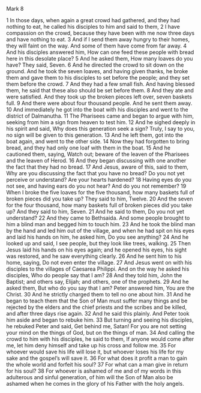 Mark 8

1	In those days, when again a great crowd had gathered, and they had nothing to eat, he called his disciples to him and said to them,
2	I have compassion on the crowd, because they have been with me now three days and have nothing to eat.
3	And if I send them away hungry to their homes, they will faint on the way. And some of them have come from far away.
4	And his disciples answered him, How can one feed these people with bread here in this desolate place?
5	And he asked them, How many loaves do you have? They said, Seven.
6	And he directed the crowd to sit down on the ground. And he took the seven loaves, and having given thanks, he broke them and gave them to his disciples to set before the people; and they set them before the crowd.
7	And they had a few small fish. And having blessed them, he said that these also should be set before them.
8	And they ate and were satisfied. And they took up the broken pieces left over, seven baskets full.
9	And there were about four thousand people. And he sent them away.
10	And immediately he got into the boat with his disciples and went to the district of Dalmanutha.
11	The Pharisees came and began to argue with him, seeking from him a sign from heaven to test him.
12	And he sighed deeply in his spirit and said, Why does this generation seek a sign? Truly, I say to you, no sign will be given to this generation.
13	And he left them, got into the boat again, and went to the other side.
14	Now they had forgotten to bring bread, and they had only one loaf with them in the boat.
15	And he cautioned them, saying, Watch out; beware of the leaven of the Pharisees and the leaven of Herod.
16	And they began discussing with one another the fact that they had no bread.
17	And Jesus, aware of this, said to them, Why are you discussing the fact that you have no bread? Do you not yet perceive or understand? Are your hearts hardened?
18	Having eyes do you not see, and having ears do you not hear? And do you not remember?
19	When I broke the five loaves for the five thousand, how many baskets full of broken pieces did you take up? They said to him, Twelve.
20	And the seven for the four thousand, how many baskets full of broken pieces did you take up? And they said to him, Seven.
21	And he said to them, Do you not yet understand?
22	And they came to Bethsaida. And some people brought to him a blind man and begged him to touch him.
23	And he took the blind man by the hand and led him out of the village, and when he had spit on his eyes and laid his hands on him, he asked him, Do you see anything?
24	And he looked up and said, I see people, but they look like trees, walking.
25	Then Jesus laid his hands on his eyes again; and he opened his eyes, his sight was restored, and he saw everything clearly.
26	And he sent him to his home, saying, Do not even enter the village.
27	And Jesus went on with his disciples to the villages of Caesarea Philippi. And on the way he asked his disciples, Who do people say that I am?
28	And they told him, John the Baptist; and others say, Elijah; and others, one of the prophets.
29	And he asked them, But who do you say that I am? Peter answered him, You are the Christ.
30	And he strictly charged them to tell no one about him.
31	And he began to teach them that the Son of Man must suffer many things and be rejected by the elders and the chief priests and the scribes and be killed, and after three days rise again.
32	And he said this plainly. And Peter took him aside and began to rebuke him.
33	But turning and seeing his disciples, he rebuked Peter and said, Get behind me, Satan! For you are not setting your mind on the things of God, but on the things of man.
34	And calling the crowd to him with his disciples, he said to them, If anyone would come after me, let him deny himself and take up his cross and follow me.
35	For whoever would save his life will lose it, but whoever loses his life for my sake and the gospel’s will save it.
36	For what does it profit a man to gain the whole world and forfeit his soul?
37	For what can a man give in return for his soul?
38	For whoever is ashamed of me and of my words in this adulterous and sinful generation, of him will the Son of Man also be ashamed when he comes in the glory of his Father with the holy angels.


